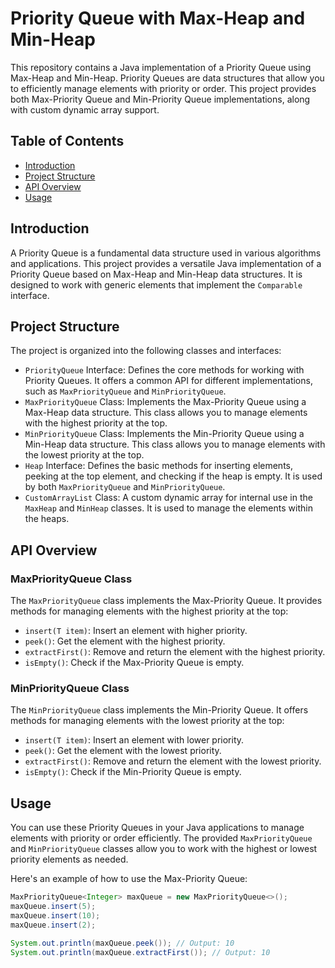 # Priority Queue with Max-Heap and Min-Heap

This repository contains a Java implementation of a Priority Queue using Max-Heap and Min-Heap. Priority Queues are data structures that allow you to efficiently manage elements with priority or order. This project provides both Max-Priority Queue and Min-Priority Queue implementations, along with custom dynamic array support.

## Table of Contents
- [Introduction](#introduction)
- [Project Structure](#project-structure)
- [API Overview](#api-overview)
- [Usage](#usage)

## Introduction

A Priority Queue is a fundamental data structure used in various algorithms and applications. This project provides a versatile Java implementation of a Priority Queue based on Max-Heap and Min-Heap data structures. It is designed to work with generic elements that implement the `Comparable` interface.

## Project Structure

The project is organized into the following classes and interfaces:

- `PriorityQueue` Interface: Defines the core methods for working with Priority Queues. It offers a common API for different implementations, such as `MaxPriorityQueue` and `MinPriorityQueue`.
- `MaxPriorityQueue` Class: Implements the Max-Priority Queue using a Max-Heap data structure. This class allows you to manage elements with the highest priority at the top.
- `MinPriorityQueue` Class: Implements the Min-Priority Queue using a Min-Heap data structure. This class allows you to manage elements with the lowest priority at the top.
- `Heap` Interface: Defines the basic methods for inserting elements, peeking at the top element, and checking if the heap is empty. It is used by both `MaxPriorityQueue` and `MinPriorityQueue`.
- `CustomArrayList` Class: A custom dynamic array for internal use in the `MaxHeap` and `MinHeap` classes. It is used to manage the elements within the heaps.

## API Overview

### MaxPriorityQueue Class

The `MaxPriorityQueue` class implements the Max-Priority Queue. It provides methods for managing elements with the highest priority at the top:

- `insert(T item)`: Insert an element with higher priority.
- `peek()`: Get the element with the highest priority.
- `extractFirst()`: Remove and return the element with the highest priority.
- `isEmpty()`: Check if the Max-Priority Queue is empty.

### MinPriorityQueue Class

The `MinPriorityQueue` class implements the Min-Priority Queue. It offers methods for managing elements with the lowest priority at the top:

- `insert(T item)`: Insert an element with lower priority.
- `peek()`: Get the element with the lowest priority.
- `extractFirst()`: Remove and return the element with the lowest priority.
- `isEmpty()`: Check if the Min-Priority Queue is empty.

## Usage

You can use these Priority Queues in your Java applications to manage elements with priority or order efficiently. The provided `MaxPriorityQueue` and `MinPriorityQueue` classes allow you to work with the highest or lowest priority elements as needed.

Here's an example of how to use the Max-Priority Queue:

```java
MaxPriorityQueue<Integer> maxQueue = new MaxPriorityQueue<>();
maxQueue.insert(5);
maxQueue.insert(10);
maxQueue.insert(2);

System.out.println(maxQueue.peek()); // Output: 10
System.out.println(maxQueue.extractFirst()); // Output: 10